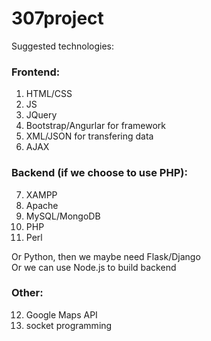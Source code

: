 # 307project

Suggested technologies:

### Frontend:

1. HTML/CSS
2. JS 
3. JQuery
4. Bootstrap/Angurlar for framework
5. XML/JSON for transfering data
6. AJAX

### Backend (if we choose to use PHP):

7. XAMPP
8. Apache
9. MySQL/MongoDB
10. PHP
11. Perl

Or Python, then we maybe need Flask/Django <br/>
Or we can use Node.js to build backend

### Other:

12. Google Maps API
13. socket programming
